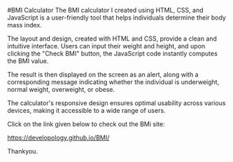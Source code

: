 
#BMI Calculator
The BMI calculator I created using HTML, CSS, and JavaScript is a user-friendly tool that helps individuals determine their body mass index.

The layout and design, created with HTML and CSS, provide a clean and intuitive interface. Users can input their weight and height, and upon clicking the "Check BMI" button, the JavaScript code instantly computes the BMI value.

The result is then displayed on the screen as an alert, along with a corresponding message indicating whether the individual is underweight, normal weight, overweight, or obese.

The calculator's responsive design ensures optimal usability across various devices, making it accessible to a wide range of users.

Click on the link given below to check out the BMi site:

https://developology.github.io/BMI/

Thankyou.
